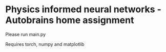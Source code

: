 # Physics informed neural networks - Autobrains home assignment
 
 Please run main.py
 
 Requires torch, numpy and matplotlib
